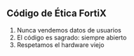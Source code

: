 ## Código de Ética FortiX  
1. Nunca vendemos datos de usuarios  
2. El código es sagrado: siempre abierto  
3. Respetamos el hardware viejo  
